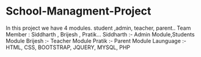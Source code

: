 # School-Managment-Project
In this project we have 4 modules. student ,admin, teacher, parent..
Team Member : Siddharth , Brijesh , Pratik...
Siddharth :- Admin Module,Students Module
Brijesh :- Teacher Module
Pratik :- Parent Module
Launguage :- HTML, CSS, BOOTSTRAP, JQUERY, MYSQL, PHP
